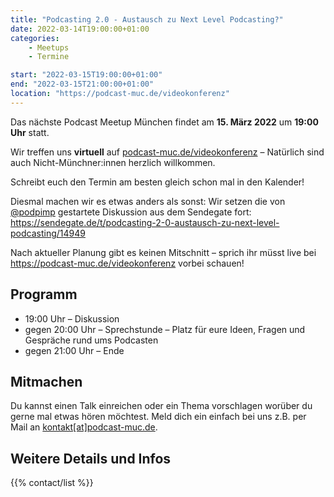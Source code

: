 ```yaml
---
title: "Podcasting 2.0 - Austausch zu Next Level Podcasting?"
date: 2022-03-14T19:00:00+01:00
categories:
    - Meetups
    - Termine

start: "2022-03-15T19:00:00+01:00"
end: "2022-03-15T21:00:00+01:00"
location: "https://podcast-muc.de/videokonferenz"
---
```

Das nächste Podcast Meetup München findet am
__15. März 2022__
um
__19:00 Uhr__
statt.

Wir treffen uns __virtuell__ auf [podcast-muc.de/videokonferenz](https://podcast-muc.de/videokonferenz) – Natürlich sind auch Nicht-Münchner:innen herzlich willkommen.

Schreibt euch den Termin am besten gleich schon mal in den Kalender!


Diesmal machen wir es etwas anders als sonst: Wir setzen die von [@podpimp](https://twitter.com/podpimp) gestartete Diskussion aus dem Sendegate fort: https://sendegate.de/t/podcasting-2-0-austausch-zu-next-level-podcasting/14949 

Nach aktueller Planung gibt es keinen Mitschnitt – sprich ihr müsst live bei https://podcast-muc.de/videokonferenz vorbei schauen!


## Programm

- 19:00 Uhr – Diskussion
- gegen 20:00 Uhr – Sprechstunde – Platz für eure Ideen, Fragen und Gespräche rund ums Podcasten
- gegen 21:00 Uhr – Ende


## Mitmachen

Du kannst einen Talk einreichen oder ein Thema vorschlagen worüber du gerne mal etwas hören möchtest.
Meld dich ein einfach bei uns z.B. per Mail an [kontakt[at]podcast-muc.de](mailto:kontakt[at]podcast-muc.de).


## Weitere Details und Infos

{{% contact/list %}}
